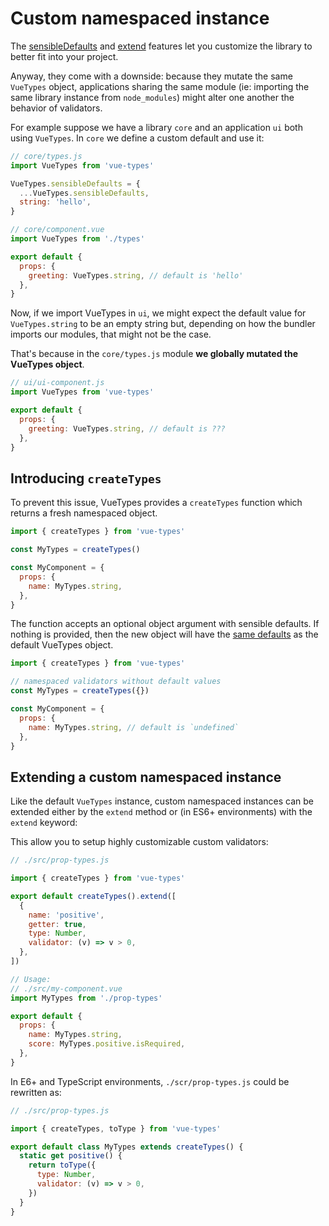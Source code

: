# Custom namespaced instance

The [sensibleDefaults](/guide/namespaced.html#native-types-configuration) and [extend](/advanced/extending-vue-types.html) features let you customize the library to better fit into your project.

Anyway, they come with a downside: because they mutate the same `VueTypes` object, applications sharing the same module (ie: importing the same library instance from `node_modules`) might alter one another the behavior of validators.

For example suppose we have a library `core` and an application `ui` both using `VueTypes`.
In `core` we define a custom default and use it:

```js
// core/types.js
import VueTypes from 'vue-types'

VueTypes.sensibleDefaults = {
  ...VueTypes.sensibleDefaults,
  string: 'hello',
}

// core/component.vue
import VueTypes from './types'

export default {
  props: {
    greeting: VueTypes.string, // default is 'hello'
  },
}
```

Now, if we import VueTypes in `ui`, we might expect the default value for `VueTypes.string` to be an empty string but, depending on how the bundler imports our modules, that might not be the case.

That's because in the `core/types.js` module **we globally mutated the VueTypes object**.

```js
// ui/ui-component.js
import VueTypes from 'vue-types'

export default {
  props: {
    greeting: VueTypes.string, // default is ???
  },
}
```

## Introducing `createTypes`

To prevent this issue, VueTypes provides a `createTypes` function which returns a fresh namespaced object.

```js
import { createTypes } from 'vue-types'

const MyTypes = createTypes()

const MyComponent = {
  props: {
    name: MyTypes.string,
  },
}
```

The function accepts an optional object argument with sensible defaults. If nothing is provided, then the new object will have the [same defaults](/guide/namespaced.html#default-values) as the default VueTypes object.

```js
import { createTypes } from 'vue-types'

// namespaced validators without default values
const MyTypes = createTypes({})

const MyComponent = {
  props: {
    name: MyTypes.string, // default is `undefined`
  },
}
```

## Extending a custom namespaced instance

Like the default `VueTypes` instance, custom namespaced instances can be extended either by the `extend` method or (in ES6+ environments) with the `extend` keyword:

This allow you to setup highly customizable custom validators:

```js
// ./src/prop-types.js

import { createTypes } from 'vue-types'

export default createTypes().extend([
  {
    name: 'positive',
    getter: true,
    type: Number,
    validator: (v) => v > 0,
  },
])

// Usage:
// ./src/my-component.vue
import MyTypes from './prop-types'

export default {
  props: {
    name: MyTypes.string,
    score: MyTypes.positive.isRequired,
  },
}
```

In E6+ and TypeScript environments, `./scr/prop-types.js` could be rewritten as:

```js
// ./src/prop-types.js

import { createTypes, toType } from 'vue-types'

export default class MyTypes extends createTypes() {
  static get positive() {
    return toType({
      type: Number,
      validator: (v) => v > 0,
    })
  }
}
```
